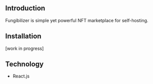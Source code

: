 ## Introduction

Fungibilizer is simple yet powerful NFT marketplace for self-hosting.

## Installation

[work in progress]

## Technology

- React.js